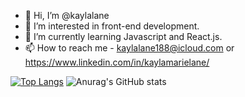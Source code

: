- 👋 Hi, I’m @kaylalane
- 👀 I’m interested in front-end development. 
- 🌱 I’m currently learning Javascript and React.js.
- 📫 How to reach me - kaylalane188@icloud.com or https://www.linkedin.com/in/kaylamarielane/

[![Top Langs](https://github-readme-stats.vercel.app/api/top-langs/?username=kaylalane&layout=compact&hide=issues)](https://github.com/anuraghazra/github-readme-stats)
![Anurag's GitHub stats](https://github-readme-stats.vercel.app/api?username=kaylalane&hide=contribs)

